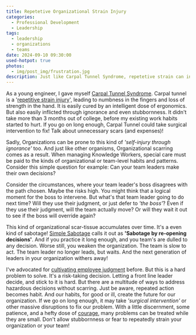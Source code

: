 ```yaml
---
title: Repetetive Organizational Strain Injury
categories:
  - Professional Development
  - Leadership
tags:
  - leadership
  - organizations
  - teams
date: 2024-09-10 09:30:00
used-hotpot: true
photos: 
  - img/post_img/frustration.jpg
description: Just like Carpal Tunnel Syndrome, repetetive strain can injure or even scar an organization. One such strain occurs when a lower-level leader much be corrected. Just be careful you avoid sabotage by reopening decisions!
---
```


As a young engineer, I gave myself [Carpal Tunnel Syndrome](https://en.wikipedia.org/wiki/Carpal_tunnel_syndrome).  Carpal tunnel is a '[repetitive strain injury](https://en.wikipedia.org/wiki/Repetitive_strain_injury)', leading to numbness in the fingers and loss of strength in the hand. It is easily cured by an intelligent dose of ergonomics. But also easily inflicted through ignorance and even stubbornness. It didn't take more than 3 months out of college, before my existing work habits started to hurt. If you go on long enough, Carpal Tunnel could take surgical intervention to fix! Talk about unnecessary scars (and expenses)!

Sadly, Organizations can be prone to this kind of _'self-injury through ignorance'_ too. And just like other organisms, Organizational scarring comes as a result. When managing Knowledge Workers, special care must be paid to the kinds of organizational or team-level habits and patterns.  Consider this simple question for example: Can your team leaders make their own decisions?

Consider the circumstances, where your team leader's boss disagrees with the path chosen. Maybe the risks high.  You might think that a logical moment for the boss to intervene. But what's that team leader going to do next time? Will they use their judgment, or just defer to _'the boss'_? Even if they use their judgment, will the team actually move? Or will they wait it out to see if the boss will override again?

This kind of organizational scar-tissue accumulates over time. It's a even kind of sabotage! [Simple Sabotage](https://www.amazon.com/Simple-Sabotage-Detecting-Behaviors-Undermine/dp/0062371606) calls it out as **'Sabotage by re-opening decisions'**. And if you practice it long enough, and you team's are dulled to any decision. Worse still, you weaken the organization. The team is slow to act. The team leader no longer leads, but waits. And the next generation of leaders in your organization withers away! 

I've advocated for [cultivating employee judgment](./2024/08/06/cultivate-employee-judgment/) before. But this is a hard problem to solve. It's a risk-taking decision. Letting a front line leader decide, and stick to it is hard. But there are a multitude of ways to address hazardous decisions without scarring. Just be aware, repeated action becomes habit. And our habits, for good or ill, create the future for our organization. If we go on long enough, it may take _'surgical intervention'_ or other massive disruptions to fix our problem. With a little discernment, some patience, and a hefty dose of [courage](./2024/05/28/simple-courage/), many problems can be treated while they are small. Don't allow stubbornness or fear to repeatedly strain your organization or your team!